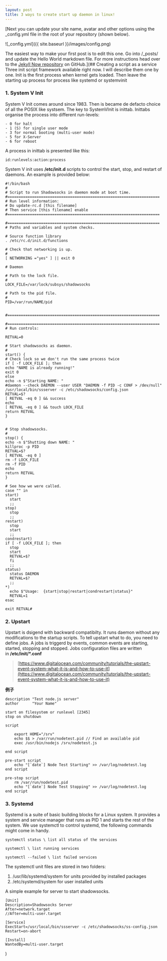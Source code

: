 ```yaml
---
layout: post
title: 3 ways to create start up daemon in linux!
---
```


[Next you can update your site name, avatar and other options using the _config.yml file in the root of your repository (shown below).

![_config.yml]({{ site.baseurl }}/images/config.png)

The easiest way to make your first post is to edit this one. Go into /_posts/ and update the Hello World markdown file. For more instructions head over to the [Jekyll Now repository](https://github.com/barryclark/jekyll-now) on GitHub.](## Creating a script as a service
Three init script framework available right now. I will describe them one by one. Init is the first process when kernel gets loaded. Then leave the starting up process for process like systemd or systemvinit
### 1. System V Init
System V Init comes around since 1983. Then is became de defacto choice of all the POSIX like systsem. The key to SystemVInit is inittab. Inittabs organise the process into different run-levels:
```
- 0 for halt
- 1 (S) for single user mode
- 3 for normal booting (multi-user mode)
- 5 for X-Server
- 6 for reboot
```
A process in inittab is presented like this:
```
id:runlevels:action:process
```
System V init uses **/etc/init.d** scripts to control the start, stop, and restart of daemons. An example is provided below:
```
#!/bin/bash
#
# Script to run Shadowsocks in daemon mode at boot time.
#====================================================================
# Run level information:
# Do update-rc.d [this filename]
# Then service [this filename] enable
#====================================================================

#====================================================================
# Paths and variables and system checks.

# Source function library
. /etc/rc.d/init.d/functions

# Check that networking is up.
#
[ NETWORKING ="yes" ] || exit 0

# Daemon

# Path to the lock file.
#
LOCK_FILE=/var/lock/subsys/shadowsocks

# Path to the pid file.
#
PID=/var/run/NAME/pid


#====================================================================

#====================================================================
# Run controls:

RETVAL=0

# Start shadowsocks as daemon.
#
start() {
# Check lock so we don't run the same process twice
if [ -f LOCK_FILE ]; then
echo "NAME is already running!"
exit 0
else
echo -n $"Starting NAME: "
#daemon --check DAEMON --user USER "DAEMON -f PID -c CONF > /dev/null"
/usr/local/bin/ssserver -c /etc/shadowsocks/config.json
RETVAL=$?
[ RETVAL -eq 0 ] && success
echo
[ RETVAL -eq 0 ] && touch LOCK_FILE
return RETVAL
}


# Stop shadowsocks.
#
stop() {
echo -n $"Shutting down NAME: "
killproc -p PID
RETVAL=$?
[ RETVAL -eq 0 ]
rm -f LOCK_FILE
rm -f PID
echo
return RETVAL
}

# See how we were called.
case "" in
start) 
  start 
  ;; 
stop) 
  stop 
  ;;
restart)
  stop 
  start 
  ;;
condrestart)
if [ -f LOCK_FILE ]; then
  stop
  start
  RETVAL=$?
  fi
  ;;
status)
  status DAEMON
  RETVAL=$?
  ;;
*)
  echo $"Usage:  {start|stop|restart|condrestart|status}"
  RETVAL=1
esac

exit RETVAL#
```
### 2. Upstart
Upstart is dsigend with backward compatibilty. It runs daemon without any modifications to the startup scripts.
To tell upstart what to do, you need to define jobs. A jobs is triggerd by events, common events are starting, started, stopping and stopped.
Jobs configuration files are written in **/etc/init/*.conf**
>[https://www.digitalocean.com/community/tutorials/the-upstart-event-system-what-it-is-and-how-to-use-it](https://www.digitalocean.com/community/tutorials/the-upstart-event-system-what-it-is-and-how-to-use-it)

**例子**
```
description "Test node.js server"
author      "Your Name"

start on filesystem or runlevel [2345]
stop on shutdown

script

    export HOME="/srv"
    echo $$ > /var/run/nodetest.pid // Find an available pid
    exec /usr/bin/nodejs /srv/nodetest.js

end script

pre-start script
    echo "[`date`] Node Test Starting" >> /var/log/nodetest.log
end script

pre-stop script
    rm /var/run/nodetest.pid
    echo "[`date`] Node Test Stopping" >> /var/log/nodetest.log
end script
```
### 3. Systemd
Systemd is a suite of basic building blocks for a Linux system. It provides a system and service manager that runs as PID 1 and starts the rest of the system.
We use systemctl to control systemd, the following commands might come in handy.
```
systemctl status \ list all status of the services

systemctl \ list running services

systemctl --failed \ list failed services
```
The systemctl unit files are stored in two folders:
1. /usr/lib/systemd/system for units provided by installed packages
2. /etc/systemd/system for user installed units

A simple example for server to start shadowsocks.
```
[Unit]
Description=Shadowsocks Server
After=network.target
//After=multi-user.target

[Service]
ExecStart=/usr/local/bin/ssserver -c /etc/shadowsocks/ss-config.json
Restart=on-abort

[Install]
WantedBy=multi-user.target
```

)